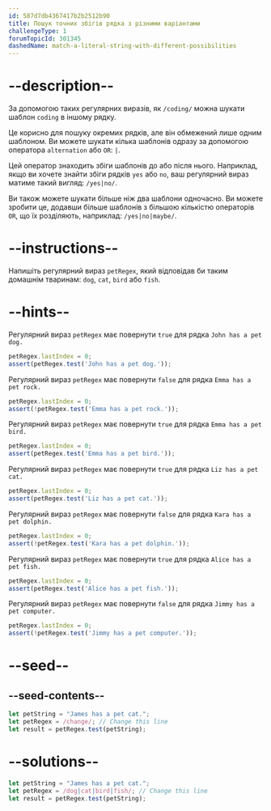 ```yaml
---
id: 587d7db4367417b2b2512b90
title: Пошук точних збігів рядка з різними варіантами
challengeType: 1
forumTopicId: 301345
dashedName: match-a-literal-string-with-different-possibilities
---
```


# --description--

За допомогою таких регулярних виразів, як `/coding/` можна шукати шаблон `coding` в іншому рядку.

Це корисно для пошуку окремих рядків, але він обмежений лише одним шаблоном. Ви можете шукати кілька шаблонів одразу за допомогою оператора `alternation` або `OR`: `|`.

Цей оператор знаходить збіги шаблонів до або після нього. Наприклад, якщо ви хочете знайти збіги рядків `yes` або `no`, ваш регулярний вираз матиме такий вигляд: `/yes|no/`.

Ви також можете шукати більше ніж два шаблони одночасно. Ви можете зробити це, додавши більше шаблонів з більшою кількістю операторів `OR`, що їх розділяють, наприклад: `/yes|no|maybe/`.

# --instructions--

Напишіть регулярний вираз `petRegex`, який відповідав би таким домашнім тваринам: `dog`, `cat`, `bird` або `fish`.

# --hints--

Регулярний вираз `petRegex` має повернути `true` для рядка `John has a pet dog.`

```js
petRegex.lastIndex = 0;
assert(petRegex.test('John has a pet dog.'));
```

Регулярний вираз `petRegex` має повернути `false` для рядка `Emma has a pet rock.`

```js
petRegex.lastIndex = 0;
assert(!petRegex.test('Emma has a pet rock.'));
```

Регулярний вираз `petRegex` має повернути `true` для рядка `Emma has a pet bird.`

```js
petRegex.lastIndex = 0;
assert(petRegex.test('Emma has a pet bird.'));
```

Регулярний вираз `petRegex` має повернути `true` для рядка `Liz has a pet cat.`

```js
petRegex.lastIndex = 0;
assert(petRegex.test('Liz has a pet cat.'));
```

Регулярний вираз `petRegex` має повернути `false` для рядка `Kara has a pet dolphin.`

```js
petRegex.lastIndex = 0;
assert(!petRegex.test('Kara has a pet dolphin.'));
```

Регулярний вираз `petRegex` має повернути `true` для рядка `Alice has a pet fish.`

```js
petRegex.lastIndex = 0;
assert(petRegex.test('Alice has a pet fish.'));
```

Регулярний вираз `petRegex` має повернути `false` для рядка `Jimmy has a pet computer.`

```js
petRegex.lastIndex = 0;
assert(!petRegex.test('Jimmy has a pet computer.'));
```

# --seed--

## --seed-contents--

```js
let petString = "James has a pet cat.";
let petRegex = /change/; // Change this line
let result = petRegex.test(petString);
```

# --solutions--

```js
let petString = "James has a pet cat.";
let petRegex = /dog|cat|bird|fish/; // Change this line
let result = petRegex.test(petString);
```

